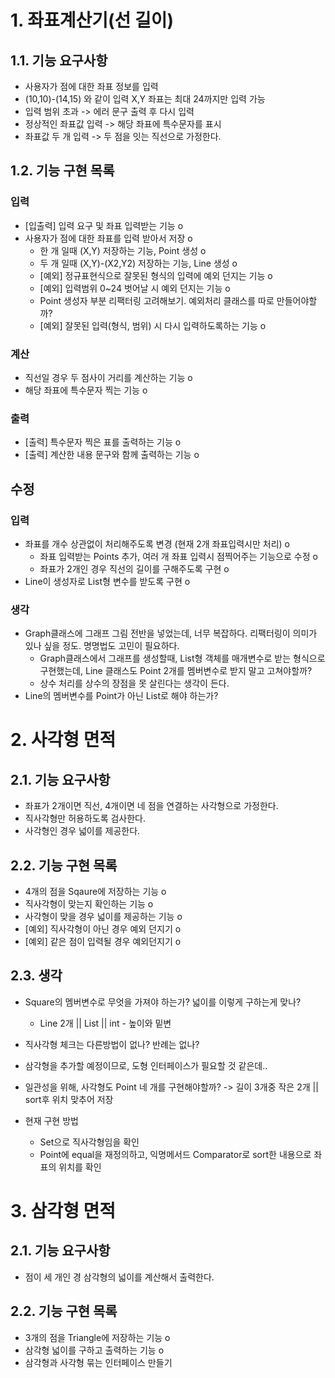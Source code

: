 # 1. 좌표계산기(선 길이)

## 1.1. 기능 요구사항
- 사용자가 점에 대한 좌표 정보를 입력
- (10,10)-(14,15) 와 같이 입력 X,Y 좌표는 최대 24까지만 입력 가능
- 입력 범위 초과 -> 에러 문구 출력 후 다시 입력
- 정상적인 좌표값 입력 -> 해당 좌표에 특수문자를 표시
- 좌표값 두 개 입력 -> 두 점을 잇는 직선으로 가정한다.


## 1.2. 기능 구현 목록
### 입력
- [입출력] 입력 요구 및 좌표 입력받는 기능 o
- 사용자가 점에 대한 좌표를 입력 받아서 저장 o
    - 한 개 일때 (X,Y) 저장하는 기능, Point 생성 o
    - 두 개 일때 (X,Y)-(X2,Y2) 저장하는 기능, Line 생성 o
    - [예외] 정규표현식으로 잘못된 형식의 입력에 예외 던지는 기능 o
    - [예외] 입력범위 0~24 벗어날 시 예외 던지는 기능 o
    - Point 생성자 부분 리팩터링 고려해보기. 예외처리 클래스를 따로 만들어야할까?
    - [예외] 잘못된 입력(형식, 범위) 시 다시 입력하도록하는 기능 o
### 계산
- 직선일 경우 두 점사이 거리를 계산하는 기능 o
- 해당 좌표에 특수문자 찍는 기능 o
### 출력
- [출력] 특수문자 찍은 표를 출력하는 기능 o
- [출력] 계산한 내용 문구와 함께 출력하는 기능 o

## 수정
### 입력
- 좌표를 개수 상관없이 처리해주도록 변경 (현재 2개 좌표입력시만 처리) o
  - 좌표 입력받는 Points 추가, 여러 개 좌표 입력시 점찍어주는 기능으로 수정 o
  - 좌표가 2개인 경우 직선의 길이를 구해주도록 구현 o
- Line이 생성자로 List<Point>형 변수를 받도록 구현 o
### 생각
- Graph클래스에 그래프 그림 전반을 넣었는데, 너무 복잡하다. 리팩터링이 의미가 있나 싶을 정도. 명명법도 고민이 필요하다.
  - Graph클래스에서 그래프를 생성할때, List<point>형 객체를 매개변수로 받는 형식으로 구현했는데, Line 클래스도 Point 2개를 멤버변수로 받지 말고 고쳐야할까?
  - 상수 처리를 상수의 장점을 못 살린다는 생각이 든다.
- Line의 멤버변수를 Point가 아닌 List로 해야 하는가?

# 2. 사각형 면적
## 2.1. 기능 요구사항
- 좌표가 2개이면 직선, 4개이면 네 점을 연결하는 사각형으로 가정한다.
- 직사각형만 허용하도록 검사한다.
- 사각형인 경우 넓이를 제공한다.

## 2.2. 기능 구현 목록
- 4개의 점을 Sqaure에 저장하는 기능 o
- 직사각형이 맞는지 확인하는 기능 o
- 사각형이 맞을 경우 넓이를 제공하는 기능 o
- [예외] 직사각형이 아닌 경우 예외 던지기 o
- [예외] 같은 점이 입력될 경우 예외던지기 o

## 2.3. 생각 
- Square의 멤버변수로 무엇을 가져야 하는가? 넓이를 이렇게 구하는게 맞나?
  - Line 2개 || List<Point> || int - 높이와 밑변
- 직사각형 체크는 다른방법이 없나? 반례는 없나?
- 삼각형을 추가할 예정이므로, 도형 인터페이스가 필요할 것 같은데..
- 일관성을 위해, 사각형도 Point 네 개를 구현해야할까? -> 길이 3개중 작은 2개 || sort후 위치 맞추어 저장

- 현재 구현 방법
  - Set으로 직사각형임을 확인
  - Point에 equal을 재정의하고, 익명메서드 Comparator로 sort한 내용으로 좌표의 위치를 확인

# 3. 삼각형 면적
## 2.1. 기능 요구사항
- 점이 세 개인 경 삼각형의 넓이를 계산해서 출력한다.

## 2.2. 기능 구현 목록
- 3개의 점을 Triangle에 저장하는 기능 o
- 삼각형 넓이를 구하고 출력하는 기능 o
- 삼각형과 사각형 묶는 인터페이스 만들기
